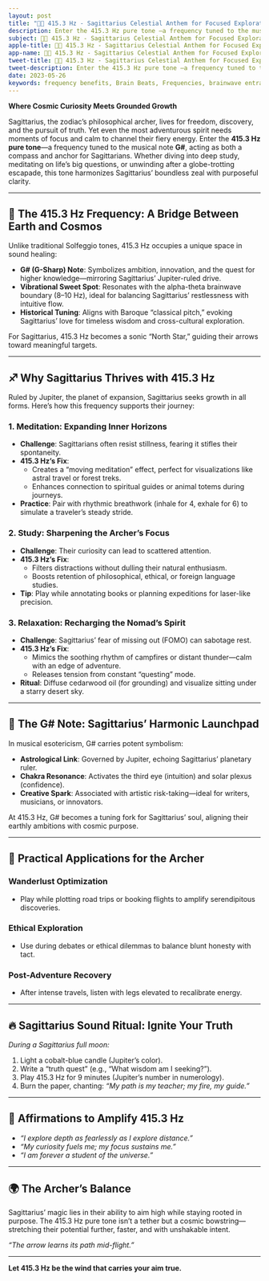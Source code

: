 ```yaml
---
layout: post
title: "🌠🎶 415.3 Hz - Sagittarius Celestial Anthem for Focused Exploration"
description: Enter the 415.3 Hz pure tone —a frequency tuned to the musical note G#, acting as both a compass and anchor for Sagittarians.  
subject: 🌠🎶 415.3 Hz - Sagittarius Celestial Anthem for Focused Exploration   
apple-title: 🌠🎶 415.3 Hz - Sagittarius Celestial Anthem for Focused Exploration  
app-name: 🌠🎶 415.3 Hz - Sagittarius Celestial Anthem for Focused Exploration   
tweet-title: 🌠🎶 415.3 Hz - Sagittarius Celestial Anthem for Focused Exploration  
tweet-description: Enter the 415.3 Hz pure tone —a frequency tuned to the musical note G#, acting as both a compass and anchor for Sagittarians.
date: 2023-05-26
keywords: frequency benefits, Brain Beats, Frequencies, brainwave entrainment, sound therapy, pure tone, 415.3 Hz, pure tones, Sagittarius, astrology, horoscope
---         
```


**Where Cosmic Curiosity Meets Grounded Growth**  

Sagittarius, the zodiac’s philosophical archer, lives for freedom, discovery, and the pursuit of truth. Yet even the most adventurous spirit needs moments of focus and calm to channel their fiery energy. Enter the **415.3 Hz pure tone**—a frequency tuned to the musical note **G#**, acting as both a compass and anchor for Sagittarians. Whether diving into deep study, meditating on life’s big questions, or unwinding after a globe-trotting escapade, this tone harmonizes Sagittarius’ boundless zeal with purposeful clarity.  

---

## 🎵 **The 415.3 Hz Frequency: A Bridge Between Earth and Cosmos**  
Unlike traditional Solfeggio tones, 415.3 Hz occupies a unique space in sound healing:  
- **G# (G-Sharp) Note**: Symbolizes ambition, innovation, and the quest for higher knowledge—mirroring Sagittarius’ Jupiter-ruled drive.  
- **Vibrational Sweet Spot**: Resonates with the alpha-theta brainwave boundary (8–10 Hz), ideal for balancing Sagittarius’ restlessness with intuitive flow.  
- **Historical Tuning**: Aligns with Baroque “classical pitch,” evoking Sagittarius’ love for timeless wisdom and cross-cultural exploration.  

For Sagittarius, 415.3 Hz becomes a sonic “North Star,” guiding their arrows toward meaningful targets.  

---

## ♐ **Why Sagittarius Thrives with 415.3 Hz**  
Ruled by Jupiter, the planet of expansion, Sagittarius seeks growth in all forms. Here’s how this frequency supports their journey:  

### **1. Meditation: Expanding Inner Horizons**  
- **Challenge**: Sagittarians often resist stillness, fearing it stifles their spontaneity.  
- **415.3 Hz’s Fix**:  
  - Creates a “moving meditation” effect, perfect for visualizations like astral travel or forest treks.  
  - Enhances connection to spiritual guides or animal totems during journeys.  
- **Practice**: Pair with rhythmic breathwork (inhale for 4, exhale for 6) to simulate a traveler’s steady stride.  

### **2. Study: Sharpening the Archer’s Focus**  
- **Challenge**: Their curiosity can lead to scattered attention.  
- **415.3 Hz’s Fix**:  
  - Filters distractions without dulling their natural enthusiasm.  
  - Boosts retention of philosophical, ethical, or foreign language studies.  
- **Tip**: Play while annotating books or planning expeditions for laser-like precision.  

### **3. Relaxation: Recharging the Nomad’s Spirit**  
- **Challenge**: Sagittarius’ fear of missing out (FOMO) can sabotage rest.  
- **415.3 Hz’s Fix**:  
  - Mimics the soothing rhythm of campfires or distant thunder—calm with an edge of adventure.  
  - Releases tension from constant “questing” mode.  
- **Ritual**: Diffuse cedarwood oil (for grounding) and visualize sitting under a starry desert sky.  

---

## 🌌 **The G# Note: Sagittarius’ Harmonic Launchpad**  
In musical esotericism, G# carries potent symbolism:  
- **Astrological Link**: Governed by Jupiter, echoing Sagittarius’ planetary ruler.  
- **Chakra Resonance**: Activates the third eye (intuition) and solar plexus (confidence).  
- **Creative Spark**: Associated with artistic risk-taking—ideal for writers, musicians, or innovators.  

At 415.3 Hz, G# becomes a tuning fork for Sagittarius’ soul, aligning their earthly ambitions with cosmic purpose.  

---

## 🏹 **Practical Applications for the Archer**  

### **Wanderlust Optimization**  
- Play while plotting road trips or booking flights to amplify serendipitous discoveries.  

### **Ethical Exploration**  
- Use during debates or ethical dilemmas to balance blunt honesty with tact.  

### **Post-Adventure Recovery**  
- After intense travels, listen with legs elevated to recalibrate energy.  

---

## 🔥 **Sagittarius Sound Ritual: Ignite Your Truth**  
*During a Sagittarius full moon:*  
1. Light a cobalt-blue candle (Jupiter’s color).  
2. Write a “truth quest” (e.g., “What wisdom am I seeking?”).  
3. Play 415.3 Hz for 9 minutes (Jupiter’s number in numerology).  
4. Burn the paper, chanting: *“My path is my teacher; my fire, my guide.”*  

---

## 🌟 **Affirmations to Amplify 415.3 Hz**  
- *“I explore depth as fearlessly as I explore distance.”*  
- *“My curiosity fuels me; my focus sustains me.”*  
- *“I am forever a student of the universe.”*  

---

## 🌍 **The Archer’s Balance**  
Sagittarius’ magic lies in their ability to aim high while staying rooted in purpose. The 415.3 Hz pure tone isn’t a tether but a cosmic bowstring—stretching their potential further, faster, and with unshakable intent.  

*“The arrow learns its path mid-flight.”*  

---  
**Let 415.3 Hz be the wind that carries your aim true.**  